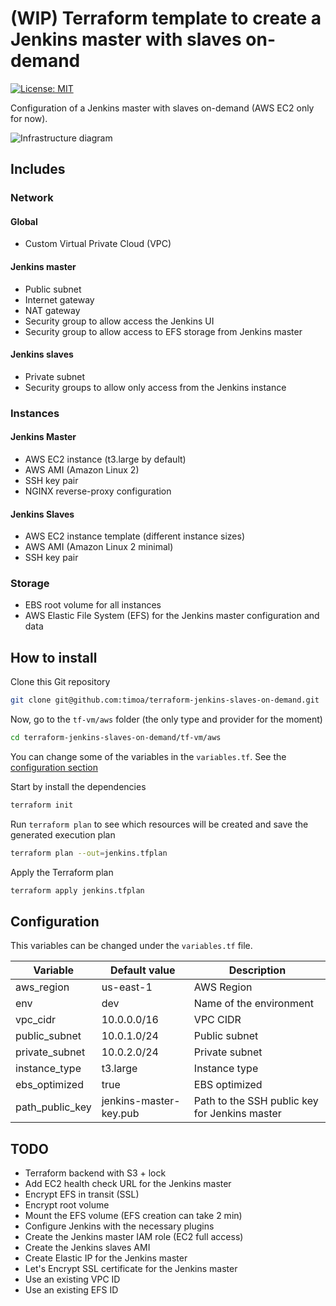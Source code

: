 # (WIP) Terraform template to create a Jenkins master with slaves on-demand

[![License: MIT][badge-license]][link-license]

Configuration of a Jenkins master with slaves on-demand (AWS EC2 only for now).

![Infrastructure diagram][image-infrastructure-diagram]

## Includes

### Network

#### Global

* Custom Virtual Private Cloud (VPC)

#### Jenkins master

* Public subnet
* Internet gateway
* NAT gateway
* Security group to allow access the Jenkins UI
* Security group to allow access to EFS storage from Jenkins master

#### Jenkins slaves

* Private subnet
* Security groups to allow only access from the Jenkins instance

### Instances

#### Jenkins Master

* AWS EC2 instance (t3.large by default)
* AWS AMI (Amazon Linux 2)
* SSH key pair
* NGINX reverse-proxy configuration

#### Jenkins Slaves

* AWS EC2 instance template (different instance sizes)
* AWS AMI (Amazon Linux 2 minimal)
* SSH key pair

### Storage

* EBS root volume for all instances
* AWS Elastic File System (EFS) for the Jenkins master configuration and data

## How to install

Clone this Git repository

```bash
git clone git@github.com:timoa/terraform-jenkins-slaves-on-demand.git
```

Now, go to the `tf-vm/aws` folder (the only type and provider for the moment)

```bash
cd terraform-jenkins-slaves-on-demand/tf-vm/aws
```

You can change some of the variables in the `variables.tf`. See the [configuration section](#configuration)

Start by install the dependencies

```bash
terraform init
```

Run `terraform plan` to see which resources will be created and save the generated execution plan

```bash
terraform plan --out=jenkins.tfplan
```

Apply the Terraform plan

```bash
terraform apply jenkins.tfplan
```

## Configuration

This variables can be changed under the `variables.tf` file.

| Variable | Default value | Description |
|----------|---------------|-------------|
| aws_region | us-east-1 | AWS Region |
| env | dev | Name of the environment |
| vpc_cidr | 10.0.0.0/16 | VPC CIDR |
| public_subnet | 10.0.1.0/24 | Public subnet |
| private_subnet | 10.0.2.0/24 | Private subnet |
| instance_type | t3.large | Instance type |
| ebs_optimized | true | EBS optimized |
| path_public_key | jenkins-master-key.pub | Path to the SSH public key for Jenkins master |

## TODO

* Terraform backend with S3 + lock
* Add EC2 health check URL for the Jenkins master
* Encrypt EFS in transit (SSL)
* Encrypt root volume
* Mount the EFS volume (EFS creation can take 2 min)
* Configure Jenkins with the necessary plugins
* Create the Jenkins master IAM role (EC2 full access)
* Create the Jenkins slaves AMI
* Create Elastic IP for the Jenkins master
* Let's Encrypt SSL certificate for the Jenkins master
* Use an existing VPC ID
* Use an existing EFS ID

[badge-license]: https://img.shields.io/badge/License-MIT-blue.svg
[link-license]: https://raw.githubusercontent.com/timoa/terraform-jenkins-slaves-on-demand/master/LICENSE
[image-infrastructure-diagram]: https://github.com/timoa/terraform-jenkins-slaves-on-demand/raw/master/doc/images/diagram-jenkins-slaves-on-demand.png